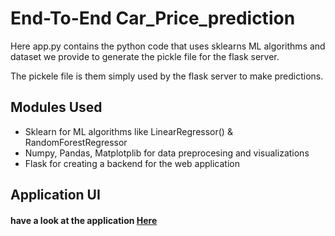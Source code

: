 # End-To-End Car_Price_prediction

Here app.py contains the python code that uses sklearns ML algorithms and dataset we provide to 
generate the pickle file for the flask server.

The pickele file is them simply used by the flask server to make predictions.


## Modules Used
* Sklearn for ML algorithms like LinearRegressor() & RandomForestRegressor
* Numpy, Pandas, Matplotplib for data preprocesing and visualizations
* Flask for creating a backend for the web application


## Application UI
<!-- ![Homepage](https://github.com/Suman196pokhrel/Car_Price_prediction/blob/[branch]/image.jpg?raw=true"Title is optional") -->



#### have a look at the application [Here](https://car-price-prediction-101.herokuapp.com/)
